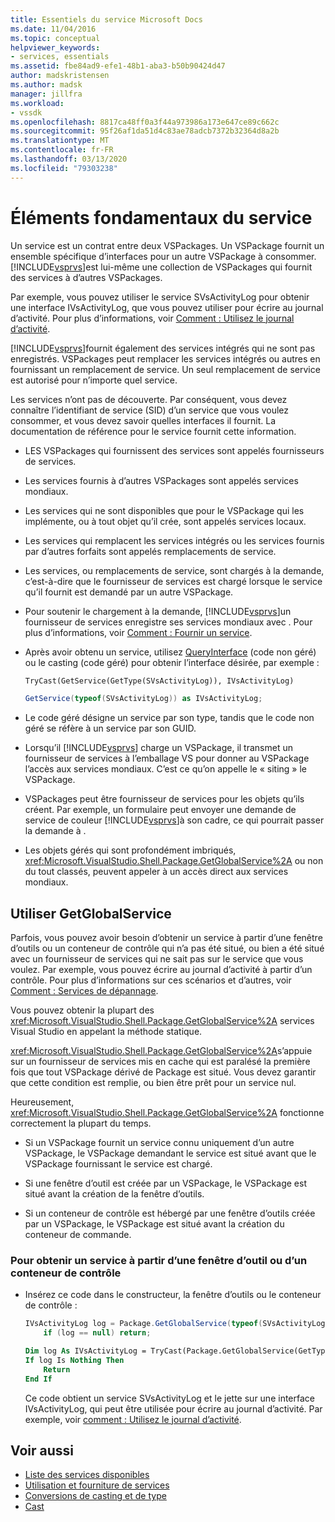 ```yaml
---
title: Essentiels du service Microsoft Docs
ms.date: 11/04/2016
ms.topic: conceptual
helpviewer_keywords:
- services, essentials
ms.assetid: fbe84ad9-efe1-48b1-aba3-b50b90424d47
author: madskristensen
ms.author: madsk
manager: jillfra
ms.workload:
- vssdk
ms.openlocfilehash: 8817ca48ff0a3f44a973986a173e647ce89c662c
ms.sourcegitcommit: 95f26af1da51d4c83ae78adcb7372b32364d8a2b
ms.translationtype: MT
ms.contentlocale: fr-FR
ms.lasthandoff: 03/13/2020
ms.locfileid: "79303238"
---
```

# <a name="service-essentials"></a>Éléments fondamentaux du service
Un service est un contrat entre deux VSPackages. Un VSPackage fournit un ensemble spécifique d’interfaces pour un autre VSPackage à consommer. [!INCLUDE[vsprvs](../../code-quality/includes/vsprvs_md.md)]est lui-même une collection de VSPackages qui fournit des services à d’autres VSPackages.

 Par exemple, vous pouvez utiliser le service SVsActivityLog pour obtenir une interface IVsActivityLog, que vous pouvez utiliser pour écrire au journal d’activité. Pour plus d’informations, voir [Comment : Utilisez le journal d’activité](../../extensibility/how-to-use-the-activity-log.md).

 [!INCLUDE[vsprvs](../../code-quality/includes/vsprvs_md.md)]fournit également des services intégrés qui ne sont pas enregistrés. VSPackages peut remplacer les services intégrés ou autres en fournissant un remplacement de service. Un seul remplacement de service est autorisé pour n’importe quel service.

 Les services n’ont pas de découverte. Par conséquent, vous devez connaître l’identifiant de service (SID) d’un service que vous voulez consommer, et vous devez savoir quelles interfaces il fournit. La documentation de référence pour le service fournit cette information.

- LES VSPackages qui fournissent des services sont appelés fournisseurs de services.

- Les services fournis à d’autres VSPackages sont appelés services mondiaux.

- Les services qui ne sont disponibles que pour le VSPackage qui les implémente, ou à tout objet qu’il crée, sont appelés services locaux.

- Les services qui remplacent les services intégrés ou les services fournis par d’autres forfaits sont appelés remplacements de service.

- Les services, ou remplacements de service, sont chargés à la demande, c’est-à-dire que le fournisseur de services est chargé lorsque le service qu’il fournit est demandé par un autre VSPackage.

- Pour soutenir le chargement à la demande, [!INCLUDE[vsprvs](../../code-quality/includes/vsprvs_md.md)]un fournisseur de services enregistre ses services mondiaux avec . Pour plus d’informations, voir [Comment : Fournir un service](../../extensibility/how-to-provide-a-service.md).

- Après avoir obtenu un service, utilisez [QueryInterface](/cpp/atl/queryinterface) (code non géré) ou le casting (code géré) pour obtenir l’interface désirée, par exemple :

  ```vb
  TryCast(GetService(GetType(SVsActivityLog)), IVsActivityLog)
  ```

  ```csharp
  GetService(typeof(SVsActivityLog)) as IVsActivityLog;
  ```

- Le code géré désigne un service par son type, tandis que le code non géré se réfère à un service par son GUID.

- Lorsqu’il [!INCLUDE[vsprvs](../../code-quality/includes/vsprvs_md.md)] charge un VSPackage, il transmet un fournisseur de services à l’emballage VS pour donner au VSPackage l’accès aux services mondiaux. C’est ce qu’on appelle le « siting » le VSPackage.

- VSPackages peut être fournisseur de services pour les objets qu’ils créent. Par exemple, un formulaire peut envoyer une demande de service de couleur [!INCLUDE[vsprvs](../../code-quality/includes/vsprvs_md.md)]à son cadre, ce qui pourrait passer la demande à .

- Les objets gérés qui sont profondément imbriqués, <xref:Microsoft.VisualStudio.Shell.Package.GetGlobalService%2A> ou non du tout classés, peuvent appeler à un accès direct aux services mondiaux.

<a name="how-to-use-getglobalservice"></a>

## <a name="use-getglobalservice"></a>Utiliser GetGlobalService

Parfois, vous pouvez avoir besoin d’obtenir un service à partir d’une fenêtre d’outils ou un conteneur de contrôle qui n’a pas été situé, ou bien a été situé avec un fournisseur de services qui ne sait pas sur le service que vous voulez. Par exemple, vous pouvez écrire au journal d’activité à partir d’un contrôle. Pour plus d’informations sur ces scénarios et d’autres, voir [Comment : Services de dépannage](../../extensibility/how-to-troubleshoot-services.md).

Vous pouvez obtenir la plupart des <xref:Microsoft.VisualStudio.Shell.Package.GetGlobalService%2A> services Visual Studio en appelant la méthode statique.

<xref:Microsoft.VisualStudio.Shell.Package.GetGlobalService%2A>s’appuie sur un fournisseur de services mis en cache qui est paralésé la première fois que tout VSPackage dérivé de Package est situé. Vous devez garantir que cette condition est remplie, ou bien être prêt pour un service nul.

Heureusement, <xref:Microsoft.VisualStudio.Shell.Package.GetGlobalService%2A> fonctionne correctement la plupart du temps.

- Si un VSPackage fournit un service connu uniquement d’un autre VSPackage, le VSPackage demandant le service est situé avant que le VSPackage fournissant le service est chargé.

- Si une fenêtre d’outil est créée par un VSPackage, le VSPackage est situé avant la création de la fenêtre d’outils.

- Si un conteneur de contrôle est hébergé par une fenêtre d’outils créée par un VSPackage, le VSPackage est situé avant la création du conteneur de commande.

### <a name="to-get-a-service-from-within-a-tool-window-or-control-container"></a>Pour obtenir un service à partir d’une fenêtre d’outil ou d’un conteneur de contrôle

- Insérez ce code dans le constructeur, la fenêtre d’outils ou le conteneur de contrôle :

    ```csharp
    IVsActivityLog log = Package.GetGlobalService(typeof(SVsActivityLog)) as IVsActivityLog;
        if (log == null) return;
    ```

    ```vb
    Dim log As IVsActivityLog = TryCast(Package.GetGlobalService(GetType(SVsActivityLog)), IVsActivityLog)
    If log Is Nothing Then
        Return
    End If
    ```

    Ce code obtient un service SVsActivityLog et le jette sur une interface IVsActivityLog, qui peut être utilisée pour écrire au journal d’activité. Par exemple, voir [comment : Utilisez le journal d’activité](../../extensibility/how-to-use-the-activity-log.md).

## <a name="see-also"></a>Voir aussi

- [Liste des services disponibles](../../extensibility/internals/list-of-available-services.md)
- [Utilisation et fourniture de services](../../extensibility/using-and-providing-services.md)
- [Conversions de casting et de type](/dotnet/csharp/programming-guide/types/casting-and-type-conversions)
- [Cast](/cpp/cpp/casting)